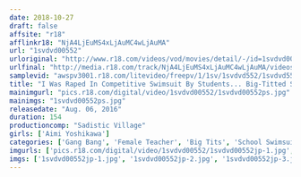 ```yaml
---
date: 2018-10-27
draft: false
affsite: "r18"
afflinkr18: "NjA4LjEuMS4xLjAuMC4wLjAuMA"
url: "1svdvd00552"
urloriginal: "http://www.r18.com/videos/vod/movies/detail/-/id=1svdvd00552"
urlfinal: "http://media.r18.com/track/NjA4LjEuMS4xLjAuMC4wLjAuMA/videos/vod/movies/detail/-/id=1svdvd00552"
samplevid: "awspv3001.r18.com/litevideo/freepv/1/1sv/1svdvd552/1svdvd552_dmb_w.mp4"
title: "I Was Raped In Competitive Swimsuit By Students... Big-Titted Swimming Coach At Boy's School Aimi Yoshikawa 22 Y/O, H Cup"
mainimgurl: "pics.r18.com/digital/video/1svdvd00552/1svdvd00552ps.jpg"
mainimgs: "1svdvd00552ps.jpg"
releasedate: "Aug. 06, 2016"
duration: 154
productioncomp: "Sadistic Village"
girls: ['Aimi Yoshikawa']
categories: ['Gang Bang', 'Female Teacher', 'Big Tits', 'School Swimsuits', 'Variety', 'Featured Actress', 'Hi-Def']
imgurls: ['pics.r18.com/digital/video/1svdvd00552/1svdvd00552jp-1.jpg', 'pics.r18.com/digital/video/1svdvd00552/1svdvd00552jp-2.jpg', 'pics.r18.com/digital/video/1svdvd00552/1svdvd00552jp-3.jpg', 'pics.r18.com/digital/video/1svdvd00552/1svdvd00552jp-4.jpg', 'pics.r18.com/digital/video/1svdvd00552/1svdvd00552jp-5.jpg', 'pics.r18.com/digital/video/1svdvd00552/1svdvd00552jp-6.jpg', 'pics.r18.com/digital/video/1svdvd00552/1svdvd00552jp-7.jpg', 'pics.r18.com/digital/video/1svdvd00552/1svdvd00552jp-8.jpg', 'pics.r18.com/digital/video/1svdvd00552/1svdvd00552jp-9.jpg', 'pics.r18.com/digital/video/1svdvd00552/1svdvd00552jp-10.jpg', 'pics.r18.com/digital/video/1svdvd00552/1svdvd00552jp-11.jpg', 'pics.r18.com/digital/video/1svdvd00552/1svdvd00552jp-12.jpg', 'pics.r18.com/digital/video/1svdvd00552/1svdvd00552jp-13.jpg', 'pics.r18.com/digital/video/1svdvd00552/1svdvd00552jp-14.jpg', 'pics.r18.com/digital/video/1svdvd00552/1svdvd00552jp-15.jpg', 'pics.r18.com/digital/video/1svdvd00552/1svdvd00552jp-16.jpg', 'pics.r18.com/digital/video/1svdvd00552/1svdvd00552jp-17.jpg', 'pics.r18.com/digital/video/1svdvd00552/1svdvd00552jp-18.jpg', 'pics.r18.com/digital/video/1svdvd00552/1svdvd00552jp-19.jpg', 'pics.r18.com/digital/video/1svdvd00552/1svdvd00552jp-20.jpg']
imgs: ['1svdvd00552jp-1.jpg', '1svdvd00552jp-2.jpg', '1svdvd00552jp-3.jpg', '1svdvd00552jp-4.jpg', '1svdvd00552jp-5.jpg', '1svdvd00552jp-6.jpg', '1svdvd00552jp-7.jpg', '1svdvd00552jp-8.jpg', '1svdvd00552jp-9.jpg', '1svdvd00552jp-10.jpg', '1svdvd00552jp-11.jpg', '1svdvd00552jp-12.jpg', '1svdvd00552jp-13.jpg', '1svdvd00552jp-14.jpg', '1svdvd00552jp-15.jpg', '1svdvd00552jp-16.jpg', '1svdvd00552jp-17.jpg', '1svdvd00552jp-18.jpg', '1svdvd00552jp-19.jpg', '1svdvd00552jp-20.jpg']
---
```

